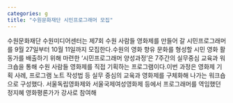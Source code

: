 ```yaml
---
categories: g
title: "수원문화재단 시민프로그래머 모집"
---
```

수원문화재단 수원미디어센터는 제7회 수원 사람들 영화제를 만들어 갈 시민프로그래머를 9월 27일부터 10월 11일까지 모집한다.수원의 영화 향유 문화를 형성할 시민 영화 활동가를 배출하기 위해 마련한 ‘시민프로그래머 양성과정’은 7주간의 실무중심 교육과 워크숍을 통해 수원 사람들 영화제를 직접 기획하는 프로그램이다.이번 과정은 영화제 기획 사례, 프로그램 노트 작성법 등 실무 중심의 교육과 영화제를 구체화해 나가는 워크숍으로 구성했다. 서울독립영화제와 서울국제여성영화제 등에서 프로그래머를 역임했던 정지혜 영화평론가가 강사로 참여해